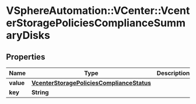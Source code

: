 # VSphereAutomation::VCenter::VcenterStoragePoliciesComplianceSummaryDisks

## Properties
Name | Type | Description | Notes
------------ | ------------- | ------------- | -------------
**value** | [**VcenterStoragePoliciesComplianceStatus**](VcenterStoragePoliciesComplianceStatus.md) |  | [optional] 
**key** | **String** |  | [optional] 


